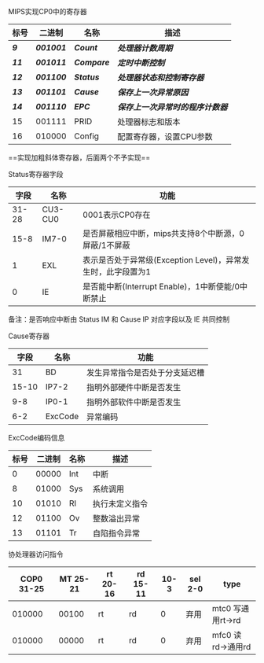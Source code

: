 MIPS实现CP0中的寄存器

| 标号     | 二进制       | 名称          | 描述                               |
| -------- | ------------ | ------------- | ---------------------------------- |
| ***9***  | ***001001*** | ***Count***   | ***处理器计数周期***               |
| ***11*** | ***001011*** | ***Compare*** | ***定时中断控制***                 |
| ***12*** | ***001100*** | ***Status***  | ***处理器状态和控制寄存器***       |
| ***13*** | ***001101*** | ***Cause***   | ***保存上一次异常原因***           |
| ***14*** | ***001110*** | ***EPC***     | ***保存上一次异常时的程序计数器*** |
| 15       | 001111       | PRID          | 处理器标志和版本                   |
| 16       | 010000       | Config        | 配置寄存器，设置CPU参数            |

==实现加粗斜体寄存器，后面两个不予实现==



Status寄存器字段

| 字段  | 名称    | 功能                                                         |
| ----- | ------- | ------------------------------------------------------------ |
| 31-28 | CU3-CU0 | 0001表示CP0存在                                              |
| 15-8  | IM7-0   | 是否屏蔽相应中断，mips共支持8个中断源，0屏蔽/1不屏蔽         |
| 1     | EXL     | 表示是否处于异常级(Exception Level)，异常发生时，此字段置为1 |
| 0     | IE      | 是否能中断(Interrupt Enable)，1中断使能/0中断禁止            |

备注：是否响应中断由 Status IM 和 Cause IP 对应字段以及 IE 共同控制



Cause寄存器

| 字段  | 名称    | 功能                           |
| ----- | ------- | ------------------------------ |
| 31    | BD      | 发生异常指令是否处于分支延迟槽 |
| 15-10 | IP7-2   | 指明外部硬件中断是否发生       |
| 9-8   | IP0-1   | 指明外部软件中断是否发生       |
| 6-2   | ExcCode | 异常编码                       |

ExcCode编码信息

| 标号 | 二进制 | 名称 | 描述           |
| ---- | ------ | ---- | -------------- |
| 0    | 00000  | Int  | 中断           |
| 8    | 01000  | Sys  | 系统调用       |
| 10   | 01010  | RI   | 执行未定义指令 |
| 12   | 01100  | Ov   | 整数溢出异常   |
| 13   | 01101  | Tr   | 自陷指令异常   |



协处理器访问指令

| COP0 31-25 | MT 25-21 | rt 20-16 | rd 15-11 | 10-3 | sel 2-0 | type              |
| ---------- | -------- | -------- | -------- | ---- | ------- | ----------------- |
| 010000     | 00100    | rt       | rd       | 0    | 弃用    | mtc0 写通用rt->rd |
| 010000     | 00000    | rt       | rd       | 0    | 弃用    | mfc0 读rd->通用rd |

